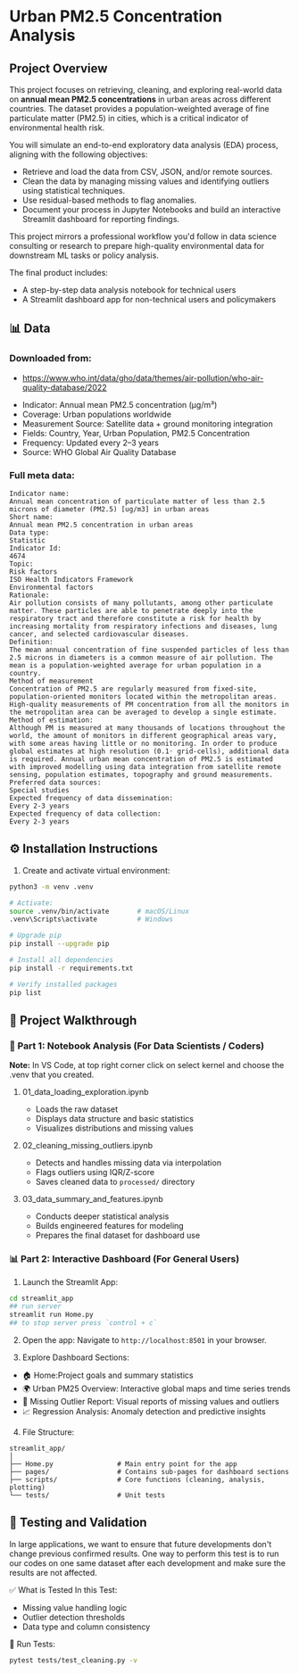 # Urban PM2.5 Concentration Analysis



## **Project Overview**  
This project focuses on retrieving, cleaning, and exploring real-world data on **annual mean PM2.5 concentrations** in urban areas across different countries. The dataset provides a population-weighted average of fine particulate matter (PM2.5) in cities, which is a critical indicator of environmental health risk.

You will simulate an end-to-end exploratory data analysis (EDA) process, aligning with the following objectives:
- Retrieve and load the data from CSV, JSON, and/or remote sources.
- Clean the data by managing missing values and identifying outliers using statistical techniques.
- Use residual-based methods to flag anomalies.
- Document your process in Jupyter Notebooks and build an interactive Streamlit dashboard for reporting findings.

This project mirrors a professional workflow you'd follow in data science consulting or research to prepare high-quality environmental data for downstream ML tasks or policy analysis.




The final product includes:
- A step-by-step data analysis notebook for technical users
- A Streamlit dashboard app for non-technical users and policymakers


## 📊 Data
### **Downloaded from:** 
   * https://www.who.int/data/gho/data/themes/air-pollution/who-air-quality-database/2022

- Indicator: Annual mean PM2.5 concentration (µg/m³)
- Coverage: Urban populations worldwide
- Measurement Source: Satellite data + ground monitoring integration
- Fields: Country, Year, Urban Population, PM2.5 Concentration
- Frequency: Updated every 2–3 years
- Source: WHO Global Air Quality Database

### Full meta data:
```
Indicator name:
Annual mean concentration of particulate matter of less than 2.5 microns of diameter (PM2.5) [ug/m3] in urban areas
Short name:
Annual mean PM2.5 concentration in urban areas
Data type:
Statistic
Indicator Id:
4674
Topic:
Risk factors
ISO Health Indicators Framework
Environmental factors
Rationale:
Air pollution consists of many pollutants, among other particulate matter. These particles are able to penetrate deeply into the respiratory tract and therefore constitute a risk for health by increasing mortality from respiratory infections and diseases, lung cancer, and selected cardiovascular diseases.
Definition:
The mean annual concentration of fine suspended particles of less than 2.5 microns in diameters is a common measure of air pollution. The mean is a population-weighted average for urban population in a country.
Method of measurement
Concentration of PM2.5 are regularly measured from fixed-site,  population-oriented monitors located within the metropolitan areas. High-quality measurements of PM concentration from all the monitors in the metropolitan area can be averaged to develop a single estimate.  
Method of estimation:
Although PM is measured at many thousands of locations throughout the world, the amount of monitors in different geographical areas vary, with some areas having little or no monitoring. In order to produce global estimates at high resolution (0.1◦ grid‐cells), additional data is required. Annual urban mean concentration of PM2.5 is estimated with improved modelling using data integration from satellite remote sensing, population estimates, topography and ground measurements.
Preferred data sources:
Special studies
Expected frequency of data dissemination:
Every 2-3 years
Expected frequency of data collection:
Every 2-3 years
```

## ⚙️ Installation Instructions

1. Create and activate virtual environment:
```bash
python3 -m venv .venv

# Activate:
source .venv/bin/activate       # macOS/Linux
.venv\Scripts\activate          # Windows

# Upgrade pip
pip install --upgrade pip      

# Install all dependencies
pip install -r requirements.txt 

# Verify installed packages
pip list 
```

## 🔬 Project Walkthrough

### 📓 Part 1: Notebook Analysis (For Data Scientists / Coders)

**Note:** In VS Code, at top right corner click on select kernel and choose the .venv that you created. 

1. 01_data_loading_exploration.ipynb
   - Loads the raw dataset
   - Displays data structure and basic statistics
   - Visualizes distributions and missing values

2. 02_cleaning_missing_outliers.ipynb
   - Detects and handles missing data via interpolation
   - Flags outliers using IQR/Z-score
   - Saves cleaned data to `processed/` directory

3. 03_data_summary_and_features.ipynb
   - Conducts deeper statistical analysis
   - Builds engineered features for modeling
   - Prepares the final dataset for dashboard use


### 📊 Part 2: Interactive Dashboard (For General Users)

1. Launch the Streamlit App:
```bash
cd streamlit_app 
## run server
streamlit run Home.py
## to stop server press `control + c`
```

2. Open the app:
Navigate to `http://localhost:8501` in your browser.

3. Explore Dashboard Sections:
- 🏠 Home:Project goals and summary statistics
- 🌍 Urban PM25 Overview: Interactive global maps and time series trends
- 🧼 Missing Outlier Report: Visual reports of missing values and outliers
- 📈 Regression Analysis: Anomaly detection and predictive insights

4. File Structure:
```
streamlit_app/
│
├── Home.py                # Main entry point for the app
├── pages/                 # Contains sub-pages for dashboard sections
├── scripts/               # Core functions (cleaning, analysis, plotting)
└── tests/                 # Unit tests
```

## 🧪 Testing and Validation

In large applications, we want to ensure that future developments don't change previous confirmed results. One way to perform this test is to run our codes on one same dataset after each development and make sure the results are not affected. 


✅ What is Tested In this Test:
- Missing value handling logic
- Outlier detection thresholds
- Data type and column consistency

🧪 Run Tests:
```bash
pytest tests/test_cleaning.py -v
```

